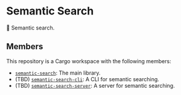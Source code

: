 # Semantic Search

🔎 Semantic search.

## Members

This repository is a Cargo workspace with the following members:

- [`semantic-search`](./semantic-search/README.md): The main library.
- (TBD) [`semantic-search-cli`](./semantic-search-cli/README.md): A CLI for semantic searching.
- (TBD) [`semantic-search-server`](./semantic-search-server/README.md): A server for semantic searching.
